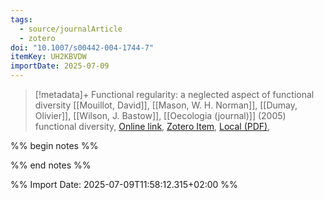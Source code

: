 ```yaml
---
tags:
  - source/journalArticle
  - zotero
doi: "10.1007/s00442-004-1744-7"
itemKey: UH2KBVDW
importDate: 2025-07-09
---
```

>[!metadata]+
> Functional regularity: a neglected aspect of functional diversity
> [[Mouillot, David]], [[Mason, W. H. Norman]], [[Dumay, Olivier]], [[Wilson, J. Bastow]], 
> [[Oecologia (journal)]] (2005)
> functional diversity, 
> [Online link](http://link.springer.com/10.1007/s00442-004-1744-7), [Zotero Item](zotero://select/library/items/UH2KBVDW), [Local (PDF)](file://C:/Users/aburg/Documents/references/zotero/storage/56GMUI9J/Mouillot2005_Functionalregularitya.pdf), 

%% begin notes %%

%% end notes %%

%% Import Date: 2025-07-09T11:58:12.315+02:00 %%
